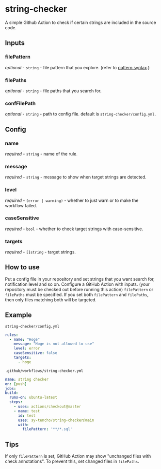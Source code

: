 # string-checker
A simple Github Action to check if certain strings are included in the source code.

## Inputs
### filePattern
*optional* - `string` - file pattern that you explore.  (refer to [pattern syntax](https://pkg.go.dev/path/filepath#Match).)

### filePaths
*optional* - `string` - file paths that you search for.
### confFilePath
*optional* - `string` - path to config file. default is `string-checker/config.yml`.

## Config
### name
*required* - `string` - name of the rule.

### message
*required* - `string` - message to show when target strings are detected.

### level
*required* - `(error | warning)` - whether to just warn or to make the workflow failed.

### caseSensitive
*required* - `bool` - whether to check target strings with case-sensitive.

### targets
*required* - `[]string` - target strings.

## How to use
Put a config file in your repository and set strings that you want search for, notification level and so on. Configure a GitHub Action with inputs. (your repository must be checked out before running this action) `filePattern` or `filePaths` must be specified. If you set both `filePattern` and `filePaths`, then only files matching both will be targeted.


## Example
`string-checker/config.yml`
```yml
rules:
  - name: "Hoge"
    message: "Hoge is not allowed to use"
    level: error
    caseSensitive: false
    targets:
      - hoge
```

`.github/workflows/string-checker.yml`
```yml
name: string checker
on: [push]
jobs:
build:
  runs-on: ubuntu-latest
  steps:
    - uses: actions/checkout@master
    - name: test
      id: test
      uses: sy-tencho/string-checker@main
      with:
        filePattern: '**/*.sql'
```

## Tips
If only `filePattern` is set, GitHub Action may show "unchanged files with check annotations". To prevent this, set changed files in `filePaths`.
